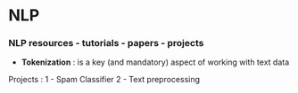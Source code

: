 # NLP
### NLP resources - tutorials - papers - projects

- **Tokenization** : is a key (and mandatory) aspect of working with text data

Projects :
1 - Spam Classifier
2 - Text preprocessing
